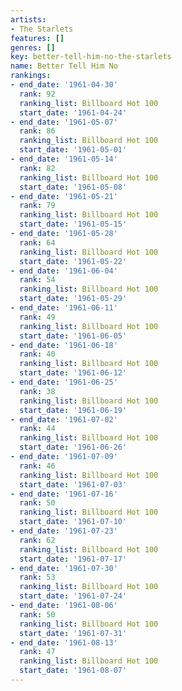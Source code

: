 ```yaml
---
artists:
- The Starlets
features: []
genres: []
key: better-tell-him-no-the-starlets
name: Better Tell Him No
rankings:
- end_date: '1961-04-30'
  rank: 92
  ranking_list: Billboard Hot 100
  start_date: '1961-04-24'
- end_date: '1961-05-07'
  rank: 86
  ranking_list: Billboard Hot 100
  start_date: '1961-05-01'
- end_date: '1961-05-14'
  rank: 82
  ranking_list: Billboard Hot 100
  start_date: '1961-05-08'
- end_date: '1961-05-21'
  rank: 79
  ranking_list: Billboard Hot 100
  start_date: '1961-05-15'
- end_date: '1961-05-28'
  rank: 64
  ranking_list: Billboard Hot 100
  start_date: '1961-05-22'
- end_date: '1961-06-04'
  rank: 54
  ranking_list: Billboard Hot 100
  start_date: '1961-05-29'
- end_date: '1961-06-11'
  rank: 49
  ranking_list: Billboard Hot 100
  start_date: '1961-06-05'
- end_date: '1961-06-18'
  rank: 40
  ranking_list: Billboard Hot 100
  start_date: '1961-06-12'
- end_date: '1961-06-25'
  rank: 38
  ranking_list: Billboard Hot 100
  start_date: '1961-06-19'
- end_date: '1961-07-02'
  rank: 44
  ranking_list: Billboard Hot 100
  start_date: '1961-06-26'
- end_date: '1961-07-09'
  rank: 46
  ranking_list: Billboard Hot 100
  start_date: '1961-07-03'
- end_date: '1961-07-16'
  rank: 50
  ranking_list: Billboard Hot 100
  start_date: '1961-07-10'
- end_date: '1961-07-23'
  rank: 62
  ranking_list: Billboard Hot 100
  start_date: '1961-07-17'
- end_date: '1961-07-30'
  rank: 53
  ranking_list: Billboard Hot 100
  start_date: '1961-07-24'
- end_date: '1961-08-06'
  rank: 50
  ranking_list: Billboard Hot 100
  start_date: '1961-07-31'
- end_date: '1961-08-13'
  rank: 47
  ranking_list: Billboard Hot 100
  start_date: '1961-08-07'
---
```


